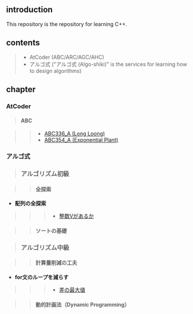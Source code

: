 ## introduction
This repository is the repository for learning C++.

## contents
> - AtCoder (ABC/ARC/AGC/AHC)
> - アルゴ式 ("アルゴ式 (Algo-shiki)" is the services for learning how to design algorithms) 

## chapter
### AtCoder
> #### **ABC**

> > - [ABC336_A (Long Loong)](https://atcoder.jp/contests/abc336/submissions/57349896)
> > - [ABC354_A (Exponential Plant)](https://atcoder.jp/contests/abc354/submissions/57373004)

### アルゴ式

> ### **アルゴリズム初級**

> > #### **全探索**

- **配列の全探索**
> > > - [整数Vがあるか](https://algo-method.com/submissions/1492255)

> > #### **ソートの基礎**

> ### **アルゴリズム中級**

> > #### **計算量削減の工夫**

- **for文のループを減らす**

> > > - [差の最大値](https://algo-method.com/submissions/1492414)

> > #### **動的計画法（Dynamic Programming）**

